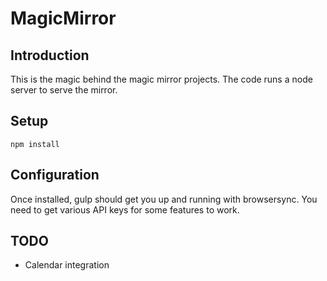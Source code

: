 MagicMirror
======

## Introduction

This is the magic behind the magic mirror projects.  The code runs a node server to serve the mirror.

## Setup

```npm install```

## Configuration

Once installed, gulp should get you up and running with browsersync.  You need to get various API keys for some features to work.

## TODO


* Calendar integration
